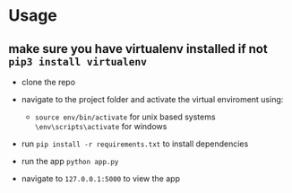 # Usage 


## make sure you have virtualenv installed if not ` pip3 install virtualenv`

- clone the repo
- navigate to the project folder and activate the virtual enviroment using:
	- `source env/bin/activate` for unix based systems  ` \env\scripts\activate` for windows
- run ` pip install -r requirements.txt ` to install dependencies

- run the app ` python app.py `

- navigate to `127.0.0.1:5000` to view the app


